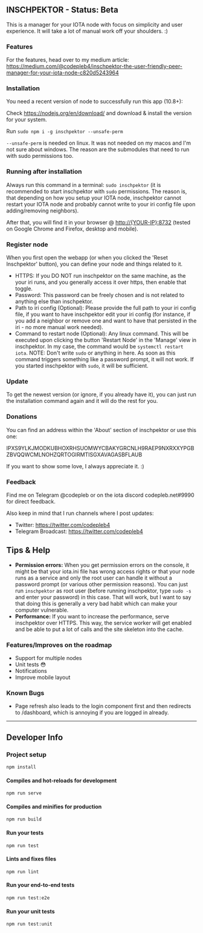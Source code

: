 ## INSCHPEKTOR - Status: Beta

This is a manager for your IOTA node with focus on simplicity and user experience. It will take a lot of manual work off your shoulders. :)

### Features

For the features, head over to my medium article: https://medium.com/@codepleb4/inschpektor-the-user-friendly-peer-manager-for-your-iota-node-c820d5243964

### Installation

You need a recent version of node to successfully run this app (10.8+):

Check https://nodejs.org/en/download/ and download & install the version for your system.

Run `sudo npm i -g inschpektor --unsafe-perm`

`--unsafe-perm` is needed on linux. It was not needed on my macos and I'm not sure about windows. The reason are the submodules that need to run with sudo permissions too.

### Running after installation

Always run this command in a terminal: `sudo inschpektor` (it is recommended to start inschpektor with `sudo` permissions. The reason is, that depending on how you setup your IOTA node, inschpektor cannot restart your IOTA node and probably cannot write to your iri config file upon adding/removing neighbors).

After that, you will find it in your browser @ <http://{YOUR-IP}:8732> (tested on Google Chrome and Firefox, desktop and mobile).

### Register node

When you first open the webapp (or when you clicked the 'Reset Inschpektor' button), you can define your node and things related to it.

- HTTPS: If you DO NOT run inschpektor on the same machine, as the your iri runs, and you generally access it over https, then enable that toggle.
- Password: This password can be freely chosen and is not related to anything else than inschpektor.
- Path to iri config (Optional): Please provide the full path to your iri config file, if you want to have inschpektor edit your iri config (for instance, if you add a neighbor or remove one and want to have that persisted in the iri - no more manual work needed).
- Command to restart node (Optional): Any linux command. This will be executed upon clicking the button 'Restart Node' in the 'Manage' view in inschpektor. In my case, the command would be `systemctl restart iota`. NOTE: Don't write `sudo` or anything in here. As soon as this command triggers something like a password prompt, it will not work. If you started inschpektor with `sudo`, it will be sufficient.

### Update

To get the newest version (or ignore, if you already have it), you can just run the installation command again and it will do the rest for you.

### Donations

You can find an address within the 'About' section of inschpektor or use this one:

IPXS9YLKJMODKUBHOXRHSUOMWYCBAKYGRCNLH9RAEP9NXRXXYPGBZBVQQWCMLNOHZQRTOGIRMTISGXAVAGASBFLAUB

If you want to show some love, I always appreciate it. :)

### Feedback

Find me on Telegram @codepleb or on the iota discord codepleb.net#9990 for direct feedback.

Also keep in mind that I run channels where I post updates:

- Twitter: https://twitter.com/codepleb4
- Telegram Broadcast: https://twitter.com/codepleb4

## Tips & Help

- **Permission errors:** When you get permission errors on the console, it might be that your iota.ini file has wrong access rights or that your node runs as a service and only the root user can handle it without a password prompt (or various other permission reasons). You can just run `inschpektor` as root user (before running inschpektor, type `sudo -s` and enter your password) in this case. That will work, but I want to say that doing this is generally a very bad habit which can make your computer vulnerable. 
- **Performance:** If you want to increase the performance, serve inschpektor over HTTPS. This way, the service worker will get enabled and be able to put a lot of calls and the site skeleton into the cache.

### Features/Improves on the roadmap

- Support for multiple nodes
- Unit tests 😳
- Notifications
- Improve mobile layout

### Known Bugs

- Page refresh also leads to the login component first and then redirects to /dashboard, which is annoying if you are logged in already.

-------

## Developer Info

### Project setup
```
npm install
```

#### Compiles and hot-reloads for development
```
npm run serve
```

#### Compiles and minifies for production
```
npm run build
```

#### Run your tests
```
npm run test
```

#### Lints and fixes files
```
npm run lint
```

#### Run your end-to-end tests
```
npm run test:e2e
```

#### Run your unit tests
```
npm run test:unit
```
